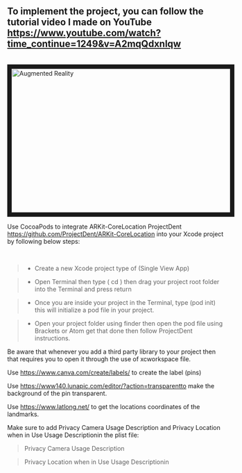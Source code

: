 
## To implement the project, you can follow the tutorial video I made on YouTube https://www.youtube.com/watch?time_continue=1249&v=A2mqQdxnlqw 

<br>
<a href="https://www.youtube.com/watch?time_continue=1249&v=A2mqQdxnlqw" target="_blank"><img src="https://i9.ytimg.com/vi/A2mqQdxnlqw/mqdefault.jpg?sqp=CKia2-gF&rs=AOn4CLA-V2ilusWf4js3XIXJ624AXKLKHw&time=1561775645546" 
alt="Augmented Reality" width="531" height="331" border="10"  style="margin:auto;"/></a>

<br>

Use CocoaPods to integrate ARKit-CoreLocation ProjectDent https://github.com/ProjectDent/ARKit-CoreLocation 
into your Xcode project by following below steps:


<br>

> - Create a new Xcode project type of (Single View App) 

> - Open Terminal then type ( cd ) then drag your project root folder into the Terminal and press return 

> - Once you are inside your project in the Terminal, type (pod init) this will initialize a pod file in your project. 

> - Open your project folder using finder then open the pod file using Brackets or Atom get that done then follow ProjectDent instructions. 


Be aware that whenever you add a third party library to your project then that requires you to open it through the use of xcworkspace file. 


 Use https://www.canva.com/create/labels/  to create the label  (pins)
 
 Use https://www140.lunapic.com/editor/?action=transparentto make the background of the pin transparent.
 
 Use https://www.latlong.net/  to get the locations coordinates of the landmarks.


Make sure to add Privacy Camera Usage Description and Privacy
  Location when in Use Usage Descriptionin the plist file:

> Privacy Camera Usage Description 


> Privacy Location when in Use Usage Descriptionin

